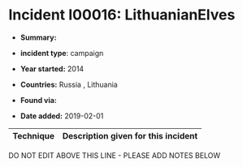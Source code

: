 # Incident I00016: LithuanianElves

* **Summary:** 

* **incident type**: campaign

* **Year started:** 2014

* **Countries:** Russia , Lithuania

* **Found via:** 

* **Date added:** 2019-02-01
 

| Technique | Description given for this incident |
| --------- | ------------------------- |


DO NOT EDIT ABOVE THIS LINE - PLEASE ADD NOTES BELOW
